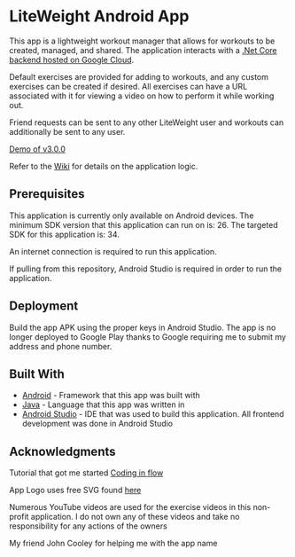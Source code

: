 # LiteWeight Android App

This app is a lightweight workout manager that allows for workouts to be created, managed, and shared. The application interacts with a [.Net Core backend hosted on Google Cloud](api/README.md).

Default exercises are provided for adding to workouts, and any custom exercises can be created if desired. All exercises can have a URL associated with it for viewing a video on how to perform it while working out.

Friend requests can be sent to any other LiteWeight user and workouts can additionally be sent to any user.

[Demo of v3.0.0](https://youtu.be/eTNm_Hre1ns)

Refer to the [Wiki](https://github.com/joshrap67/LiteWeight/wiki) for details on the application logic.

## Prerequisites

This application is currently only available on Android devices. The minimum SDK version that this application can run on is: 26. The targeted SDK for this application is: 34.

An internet connection is required to run this application.

If pulling from this repository, Android Studio is required in order to run the application.

## Deployment

Build the app APK using the proper keys in Android Studio. The app is no longer deployed to Google Play thanks to Google requiring me to submit my address and phone number.

## Built With

- [Android](https://www.android.com/) - Framework that this app was built with
- [Java](https://docs.oracle.com/en/java/) - Language that this app was written in
- [Android Studio](https://developer.android.com/studio) - IDE that was used to build this application. All frontend development was done in Android Studio

## Acknowledgments

Tutorial that got me started [Coding in flow](https://codinginflow.com/tutorials/android)

App Logo uses free SVG found [here](https://uxwing.com/feather-icon/)

Numerous YouTube videos are used for the exercise videos in this non-profit application. I do not own any of these videos and take no responsibility for any actions of the owners

My friend John Cooley for helping me with the app name
